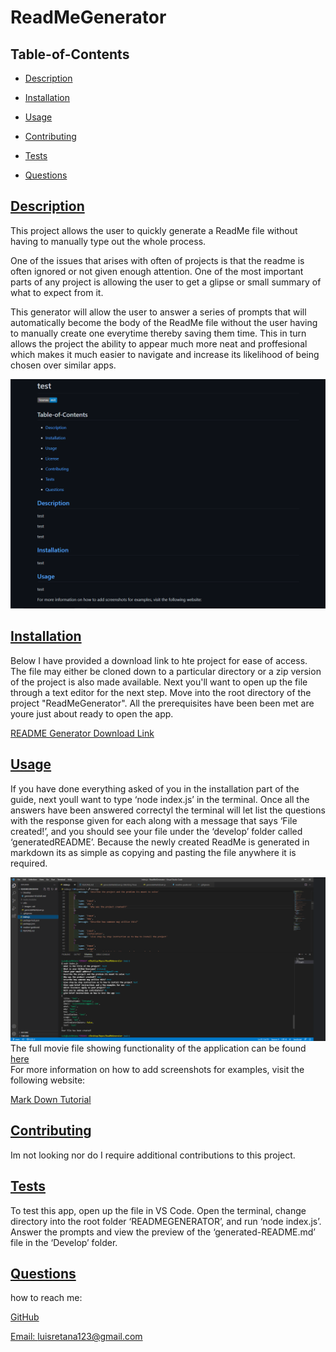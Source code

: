 #  ReadMeGenerator
  
   

  ## Table-of-Contents

  * [Description](#description)
  * [Installation](#installation)
  * [Usage](#usage)
   
  * [Contributing](#contributing)
  * [Tests](#tests)
  * [Questions](#questions)
  
  ## [Description](#table-of-contents)

  This project allows the user to quickly generate a ReadMe file without having to manually type out the whole process.

  One of the issues that arises with often of projects is that the readme is often ignored or not given enough attention. One of the most important parts of any project is allowing the user to get a glipse or small summary of what to expect from it.

  This generator will allow the user to answer a series of prompts that will automatically become the body of the ReadMe file without the user having to manually create one everytime thereby saving them time. This in turn allows the project the ability to appear much more neat and proffesional which makes it much easier to navigate and increase its likelihood of being chosen over similar apps.

![projectimg](utils/Images/vid/example.png?raw=true"projectimgpng")
  
  

  ## [Installation](#table-of-contents)

  Below I have provided a download link to hte project for ease of access. The file may either be cloned down to a particular directory or a zip version of the project is also made available. Next you'll want to open up the file through a text editor for the next step. Move into the root directory of the project "ReadMeGenerator". All the prerequisites have been been met are youre just about ready to open the app.

  [README Generator Download Link](https://github.com/lretana1/ReadMeGenerator)
  

  ## [Usage](#table-of-contents)

  If you have done everything asked of you in the installation part of the guide, next youll want to type ‘node index.js’ in the terminal. Once all the answers have been answered correctyl the terminal will let list the questions with the response given for each along with a message that says ‘File created!’, and you should see your file under the ‘develop’ folder called ‘generatedREADME’. Because the newly created ReadMe is generated in markdown its as simple as copying and pasting the file anywhere it is required.

  ![projectimg](utils/Images/vid/ReadMeSnap.png?raw=true"projectimgpng")
  The full movie file showing functionality of the application can be found [here](utils/Images/projectvid.webm)  
  For more information on how to add screenshots for examples, visit the following website:
  
  [Mark Down Tutorial](https://agea.github.io/tutorial.md/)
  
   

  ## [Contributing](#table-of-contents)
  
  
  Im not looking nor do I require additional contributions to this project.
    

  ## [Tests](#table-of-contents)

  To test this app, open up the file in VS Code. Open the terminal, change directory into the root folder ‘READMEGENERATOR’, and run ‘node index.js’. Answer the prompts and view the preview of the ‘generated-README.md’ file in the ‘Develop’ folder.

  ## [Questions](#table-of-contents)

  how to reach me:

  [GitHub](https://github.com/lretana1)

  [Email: luisretana123@gmail.com](mailto:luisretana123@gmail.com)
